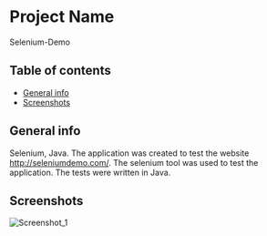 # Project Name 
Selenium-Demo

## Table of contents
* [General info](#general-info)
* [Screenshots](#screenshots)

## General info
Selenium, Java. The application was created to test the website http://seleniumdemo.com/. The selenium tool was used to test the application. The tests were written in Java.

## Screenshots
![Screenshot_1](https://github.com/lukaszwojtala1997/Json-Server-Postman/assets/75620370/11fdf2e5-a0fd-49b0-ae25-ea5869bf9b7d)
